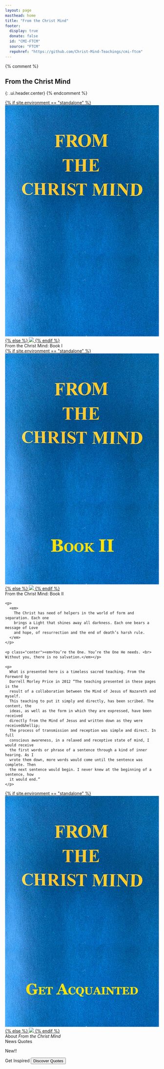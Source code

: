 ```yaml
---
layout: page
masthead: home
title: "From the Christ Mind"
footer:
  display: true
  donate: false
  id: "CMI-FTCM"
  source: "FTCM"
  repohref: "https://github.com/Christ-Mind-Teachings/cmi-ftcm"
---
```


{% comment %}
##  From the Christ Mind
{: .ui.header.center}
{% endcomment %}

<div id="page-contents">

  <div class="ui three cards">
    <div class="card">
      <a id="book-one" href="#" data-book="book1" animate class="toc-modal-open image">
        {% if site.environment == "standalone" %}
          <img src="/public/img/ftcm/book1-big2.jpg">
        {% else %}
          <img src="/t/ftcm/public/img/ftcm/book1-big2.jpg">
        {% endif %}
      </a>
      <div class="content">
        <div class="description">
          From the Christ Mind: Book I
        </div>
      </div>
    </div>
    <div class="card">
      <a id="book-two" href="#" data-book="book2" animate class="toc-modal-open image">
        {% if site.environment == "standalone" %}
          <img src="/public/img/ftcm/book2-big2.jpg">
        {% else %}
          <img src="/t/ftcm/public/img/ftcm/book2-big2.jpg">
        {% endif %}
      </a>
      <div class="content">
        <div class="description">
          From the Christ Mind: Book II
        </div>
      </div>
    </div>
  </div>
  <div class="page-introduction" markdown="0">

    <p>
      <em>
        The Christ has need of helpers in the world of form and separation. Each one
        brings a Light that shines away all darkness. Each one bears a message of Love
        and hope, of resurrection and the end of death’s harsh rule.
      </em>
    </p>

    <p class="center"><em>You’re the One. You’re the One He needs. <br>
    Without you, there is no salvation.</em></p>

    <p>
      What is presented here is a timeless sacred teaching. From the Foreword by
      Darrell Morley Price in 2012 “The teaching presented in these pages is the
      result of a collaboration between the Mind of Jesus of Nazareth and myself.
      This teaching to put it simply and directly, has been scribed. The content, the
      ideas, as well as the form in which they are expressed, have been received
      directly from the Mind of Jesus and written down as they were received&hellip;
      The process of transmission and reception was simple and direct. In full
      conscious awareness, in a relaxed and receptive state of mind, I would receive
      the first words or phrase of a sentence through a kind of inner hearing. As I
      wrote them down, more words would come until the sentence was complete. Then
      the next sentence would begin. I never knew at the beginning of a sentence, how
      it would end.”
    </p>

  </div>
  <div class="ui equal width grid source-acq-section">
    <div class="five wide column">
      <div class="ui card">
        <a id="book-acq" href="#" data-book="acq" animate class="toc-modal-open image">
          {% if site.environment == "standalone" %}
            <img src="/public/img/ftcm/acq-big2.jpg">
          {% else %}
            <img src="/t/ftcm/public/img/ftcm/acq-big2.jpg">
          {% endif %}
        </a>
        <div class="content">
          <div class="description">
            About <em>From the Christ Mind</em>
          </div>
        </div>
      </div>
    </div>
    <div class="column source-features">
      <div class="ui top attached tabular menu">
        <a class="active item" data-tab="first">News</a>
        <a class="item" data-tab="second">Quotes</a>
      </div>
      <div id="news-tab-content" class="ui bottom attached active tab segment" data-tab="first">
        <div class="box">
          <p>
            New!!
          </p>
        </div>
      </div>
      <div id="quote-tab-content" class="ui bottom attached tab segment" data-tab="second">
        <div class="ui form">
          <div class="fields">
            <div class="field">
              <label>Get Inspired</label>
              <button id="show-quote-button" class="ui primary button">
                <i class="quote left icon"></i>
                Discover Quotes
              </button> 
            </div>
            <div id="user-quote-select" class="field"></div>
          </div>
        </div>
      </div>
    </div>
  </div>
</div>
